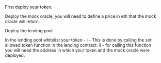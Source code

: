 First deploy your token.

Deploy the mock oracle, you will need to define a price in eth that the mock oracle will return.

Deploy the lending pool

In the lending pool whitelist your token -
  i - This is done by calling the set allowed token function in the lending contract.
  ii - for calling this function you will need the address in which your token and the mock oracle were deployed.
